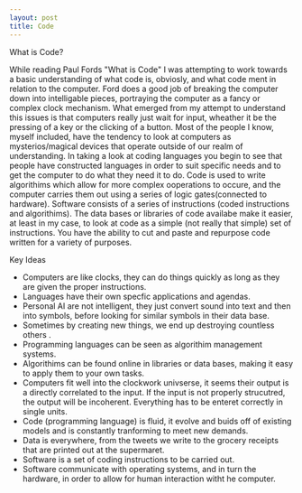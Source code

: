 ```yaml
---
layout: post
title: Code 
---
```


What is Code?

While reading Paul Fords "What is Code" I was attempting to work towards a basic understanding of what code is, obviosly, and what code ment in relation to the computer. Ford does a good job of breaking the computer down into intelligable pieces, portraying the computer as a fancy or complex clock mechanism. What emerged from my attempt to understand this issues is that computers really just wait for input, wheather it be the pressing of a key or the clicking of a button. Most of the people I know, myself included, have the tendency to look at computers as mysterios/magical devices that operate outside of our realm of understanding. In taking a look at coding languages you begin to see that people have constructed languages in order to suit specific needs and to get the computer to do what they need it to do. Code is used to write algorithims which allow for more complex ooperations to occure, and the computer carries them out using a series of logic gates(connected to hardware). Software consists of a series of instructions (coded instructions and algorithims). The data bases or libraries of code availabe make it easier, at least in my case, to look at code as a simple (not really that simple) set of instructions. You have the ability to cut and paste and repurpose code written for a variety of purposes.

Key Ideas

- Computers are like clocks, they can do things quickly as long as they are given the proper instructions.
- Languages have their own specfic applications and agendas.
- Personal AI are not intelligent, they just convert sound into text and then into symbols, before looking for similar symbols in their data base.
- Sometimes by creating new things, we end up destroying countless others .
- Programming languages can be seen as algorithim management systems.
- Algorithims can be found online in libraries or data bases, making it easy to apply them to your own tasks.
- Computers fit well into the clockwork univserse, it seems their output is a directly correlated to the input. If the input is not properly strucutred, the output will be incoherent. Everything has to be enteret correctly in single units.
- Code (programming language) is fluid, it evolve and buids off of existing models and is constantly tranforming to meet new demands.
- Data is everywhere, from the tweets we write to the grocery receipts that are printed out at the supermaret.
- Software is a set of coding instructions to be carried out.
- Software communicate with operating systems, and in turn the hardware, in order to allow for human interaction witht he computer.
